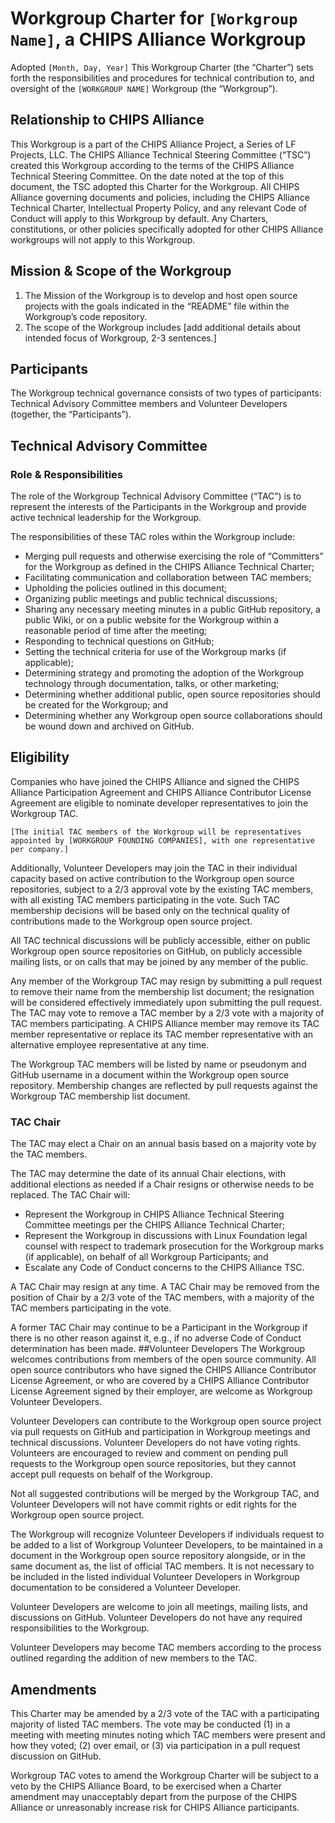 # Workgroup Charter for `[Workgroup Name]`, a CHIPS Alliance Workgroup

Adopted `[Month, Day, Year]`
This Workgroup Charter (the “Charter”) sets forth the responsibilities and procedures for technical contribution to, and oversight of the `[WORKGROUP NAME]` Workgroup (the “Workgroup”).

## Relationship to CHIPS Alliance

This Workgroup is a part of the CHIPS Alliance Project, a Series of LF Projects, LLC.
The CHIPS Alliance Technical Steering Committee (“TSC”) created this Workgroup according to the terms of the CHIPS Alliance Technical Steering Committee. 
On the date noted at the top of this document, the TSC adopted this Charter for the Workgroup.
All CHIPS Alliance governing documents and policies, including the CHIPS Alliance Technical Charter, Intellectual Property Policy, and any relevant Code of Conduct will apply to this Workgroup by default. Any Charters, constitutions, or other policies specifically adopted for other CHIPS Alliance workgroups will not apply to this Workgroup. 

## Mission & Scope of the Workgroup

1. The Mission of the Workgroup is to develop and host open source projects with the goals indicated in the “README” file within the Workgroup’s code repository.
2. The scope of the Workgroup includes [add additional details about intended focus of Workgroup, 2-3 sentences.]
## Participants
The Workgroup technical governance consists of two types of participants: Technical Advisory Committee members and Volunteer Developers (together, the “Participants”).

## Technical Advisory Committee

### Role & Responsibilities

The role of the Workgroup Technical Advisory Committee (“TAC”) is to represent the interests of the Participants in the Workgroup and provide active technical leadership for the Workgroup.

The responsibilities of these TAC roles within the Workgroup include: 
- Merging pull requests and otherwise exercising the role of “Committers” for the Workgroup as defined in the CHIPS Alliance Technical Charter;
- Facilitating communication and collaboration between TAC members;
- Upholding the policies outlined in this document;
- Organizing public meetings and public technical discussions;
- Sharing any necessary meeting minutes in a public GitHub repository, a public Wiki, or on a public website for the Workgroup within a reasonable period of time after the meeting;
- Responding to technical questions on GitHub; 
- Setting the technical criteria for use of the Workgroup marks (if applicable);
- Determining strategy and promoting the adoption of the Workgroup technology through documentation, talks, or other marketing;
- Determining whether additional public, open source repositories should be created for the Workgroup; and
- Determining whether any Workgroup open source collaborations should be wound down and archived on GitHub.

## Eligibility

Companies who have joined the CHIPS Alliance and signed the CHIPS Alliance Participation Agreement and CHIPS Alliance Contributor License Agreement are eligible to nominate developer representatives to join the Workgroup TAC. 

`[The initial TAC members of the Workgroup will be representatives appointed by [WORKGROUP FOUNDING COMPANIES], with one representative per company.]`

Additionally, Volunteer Developers may join the TAC in their individual capacity based on active contribution to the Workgroup open source repositories, subject to a 2/3 approval vote by the existing TAC members, with all existing TAC members participating in the vote. Such TAC membership decisions will be based only on the technical quality of contributions made to the Workgroup open source project.

All TAC technical discussions will be publicly accessible, either on public Workgroup open source repositories on GitHub, on publicly accessible mailing lists, or on calls that may be joined by any member of the public.

Any member of the Workgroup TAC may resign by submitting a pull request to remove their name from the membership list document; the resignation will be considered effectively immediately upon submitting the pull request. The TAC may vote to remove a TAC member by a 2/3 vote with a majority of TAC members participating. A CHIPS Alliance member may remove its TAC member representative or replace its TAC member representative with an alternative employee representative at any time.

The Workgroup TAC members will be listed by name or pseudonym and GitHub username in a document within the Workgroup open source repository. Membership changes are reflected by pull requests against the Workgroup TAC membership list document.

### TAC Chair

The TAC may elect a Chair on an annual basis based on a majority vote by the TAC members. 

The TAC may determine the date of its annual Chair elections, with additional elections as needed if a Chair resigns or otherwise needs to be replaced. 
The TAC Chair will:
- Represent the Workgroup in CHIPS Alliance Technical Steering Committee meetings per the CHIPS Alliance Technical Charter;
- Represent the Workgroup in discussions with Linux Foundation legal counsel with respect to trademark prosecution for the Workgroup marks (if applicable), on behalf of all Workgroup Participants; and
- Escalate any Code of Conduct concerns to the CHIPS Alliance TSC.

A TAC Chair may resign at any time. A TAC Chair may be removed from the position of Chair by a 2/3 vote of the TAC members, with a majority of the TAC members participating in the vote.

A former TAC Chair may continue to be a Participant in the Workgroup if there is no other reason against it, e.g., if no adverse Code of Conduct determination has been made.
##Volunteer Developers
The Workgroup welcomes contributions from members of the open source community. All open source contributors who have signed the CHIPS Alliance Contributor License Agreement, or who are covered by a CHIPS Alliance Contributor License Agreement signed by their employer, are welcome as Workgroup Volunteer Developers. 

Volunteer Developers can contribute to the Workgroup open source project via pull requests on GitHub and participation in Workgroup meetings and technical discussions. Volunteer Developers do not have voting rights. Volunteers are encouraged to review and comment on pending pull requests to the Workgroup open source repositories, but they cannot accept pull requests on behalf of the Workgroup.

Not all suggested contributions will be merged by the Workgroup TAC, and Volunteer Developers will not have commit rights or edit rights for the Workgroup open source project. 

The Workgroup will recognize Volunteer Developers if individuals request to be added to a list of Workgroup Volunteer Developers, to be maintained in a document in the Workgroup open source repository alongside, or in the same document as, the list of official TAC members. It is not necessary to be included in the listed individual Volunteer Developers in Workgroup documentation to be considered a Volunteer Developer.

Volunteer Developers are welcome to join all meetings, mailing lists, and discussions on GitHub. Volunteer Developers do not have any required responsibilities to the Workgroup.

Volunteer Developers may become TAC members according to the process outlined regarding the addition of new members to the TAC.

## Amendments

This Charter may be amended by a 2/3 vote of the TAC with a participating majority of listed TAC members. The vote may be conducted (1) in a meeting with meeting minutes noting which TAC members were present and how they voted; (2) over email, or (3) via participation in a pull request discussion on GitHub.

Workgroup TAC votes to amend the Workgroup Charter will be subject to a veto by the CHIPS Alliance Board, to be exercised when a Charter amendment may unacceptably depart from the purpose of the CHIPS Alliance or unreasonably increase risk for CHIPS Alliance participants.
